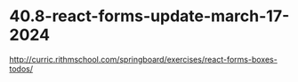 # 40.8-react-forms-update-march-17-2024
http://curric.rithmschool.com/springboard/exercises/react-forms-boxes-todos/
